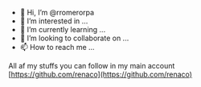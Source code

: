 - 👋 Hi, I’m @rromerorpa
- 👀 I’m interested in ...
- 🌱 I’m currently learning ...
- 💞️ I’m looking to collaborate on ...
- 📫 How to reach me ...

<!---
rromerorpa/rromerorpa is a ✨ special ✨ repository because its `README.md` (this file) appears on your GitHub profile.
You can click the Preview link to take a look at your changes.
--->
All af my stuffs you can follow in my main account [https://github.com/renaco](https://github.com/renaco)
